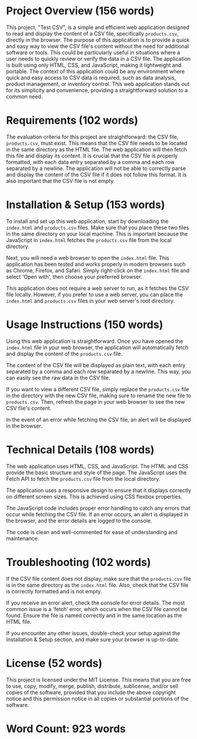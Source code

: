 # Project Overview (156 words)

This project, "Test CSV", is a simple and efficient web application designed to read and display the content of a CSV file, specifically `products.csv`, directly in the browser. The purpose of this application is to provide a quick and easy way to view the CSV file's content without the need for additional software or tools. This could be particularly useful in situations where a user needs to quickly review or verify the data in a CSV file. The application is built using only HTML, CSS, and JavaScript, making it lightweight and portable. The context of this application could be any environment where quick and easy access to CSV data is required, such as data analysis, product management, or inventory control. This web application stands out for its simplicity and convenience, providing a straightforward solution to a common need.

# Requirements (102 words)

The evaluation criteria for this project are straightforward: the CSV file, `products.csv`, must exist. This means that the CSV file needs to be located in the same directory as the HTML file. The web application will then fetch this file and display its content. It is crucial that the CSV file is properly formatted, with each data entry separated by a comma and each row separated by a newline. The application will not be able to correctly parse and display the content of the CSV file if it does not follow this format. It is also important that the CSV file is not empty.

# Installation & Setup (153 words)

To install and set up this web application, start by downloading the `index.html` and `products.csv` files. Make sure that you place these two files in the same directory on your local machine. This is important because the JavaScript in `index.html` fetches the `products.csv` file from the local directory.

Next, you will need a web browser to open the `index.html` file. This application has been tested and works properly in modern browsers such as Chrome, Firefox, and Safari. Simply right-click on the `index.html` file and select 'Open with', then choose your preferred browser.

This application does not require a web server to run, as it fetches the CSV file locally. However, if you prefer to use a web server, you can place the `index.html` and `products.csv` files in your web server's root directory.

# Usage Instructions (150 words)

Using this web application is straightforward. Once you have opened the `index.html` file in your web browser, the application will automatically fetch and display the content of the `products.csv` file. 

The content of the CSV file will be displayed as plain text, with each entry separated by a comma and each row separated by a newline. This way, you can easily see the raw data in the CSV file. 

If you want to view a different CSV file, simply replace the `products.csv` file in the directory with the new CSV file, making sure to rename the new file to `products.csv`. Then, refresh the page in your web browser to see the new CSV file's content. 

In the event of an error while fetching the CSV file, an alert will be displayed in the browser.

# Technical Details (108 words)

The web application uses HTML, CSS, and JavaScript. The HTML and CSS provide the basic structure and style of the page. The JavaScript uses the Fetch API to fetch the `products.csv` file from the local directory. 

The application uses a responsive design to ensure that it displays correctly on different screen sizes. This is achieved using CSS flexbox properties.

The JavaScript code includes proper error handling to catch any errors that occur while fetching the CSV file. If an error occurs, an alert is displayed in the browser, and the error details are logged to the console. 

The code is clean and well-commented for ease of understanding and maintenance.

# Troubleshooting (102 words)

If the CSV file content does not display, make sure that the `products.csv` file is in the same directory as the `index.html` file. Also, check that the CSV file is correctly formatted and is not empty.

If you receive an error alert, check the console for error details. The most common issue is a ‘fetch’ error, which occurs when the CSV file cannot be found. Ensure the file is named correctly and in the same location as the HTML file. 

If you encounter any other issues, double-check your setup against the Installation & Setup section, and make sure your browser is up-to-date.

# License (52 words)

This project is licensed under the MIT License. This means that you are free to use, copy, modify, merge, publish, distribute, sublicense, and/or sell copies of the software, provided that you include the above copyright notice and this permission notice in all copies or substantial portions of the software.

# Word Count: 923 words